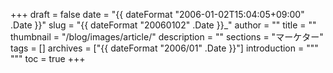 +++
draft = false
date = "{{ dateFormat "2006-01-02T15:04:05+09:00" .Date }}"
slug = "{{ dateFormat "20060102" .Date }}_"
author = ""
title = ""
thumbnail = "/blog/images/article/"
description = ""
sections = "マーケター"
tags = []
archives = ["{{ dateFormat "2006/01" .Date }}"]
introduction = """ """
toc = true
+++
